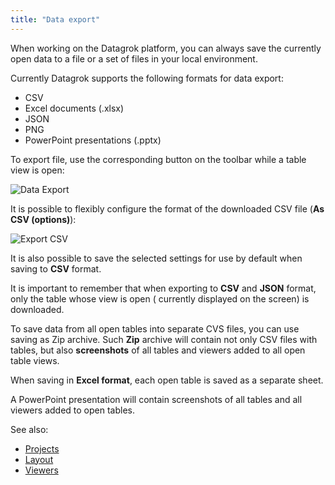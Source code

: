 ```yaml
---
title: "Data export"
---
```


When working on the Datagrok platform, you can always save the currently open data to a file or a set of files in your
local environment.

Currently Datagrok supports the following formats for data export:

* CSV
* Excel documents (.xlsx)
* JSON
* PNG
* PowerPoint presentations (.pptx)

To export file, use the corresponding button on the toolbar while a table view is open:

![Data Export](../uploads/pictures/export.png "Data Export")

It is possible to flexibly configure the format of the downloaded CSV file (**As CSV (options)**):

![Export CSV](../uploads/pictures/export-csv.png "Export CSV")

It is also possible to save the selected settings for use by default when saving to **CSV** format.

It is important to remember that when exporting to **CSV** and **JSON** format, only the table whose view is open (
currently displayed on the screen) is downloaded.

To save data from all open tables into separate CVS files, you can use saving as Zip archive. Such **Zip** archive will
contain not only CSV files with tables, but also **screenshots** of all tables and viewers added to all open table
views.

When saving in **Excel format**, each open table is saved as a separate sheet.

A PowerPoint presentation will contain screenshots of all tables and all viewers added to open tables.

See also:

* [Projects](../datagrok/project.md)
* [Layout](../visualize/view-layout.md)
* [Viewers](../visualize/viewers/viewers.md)
